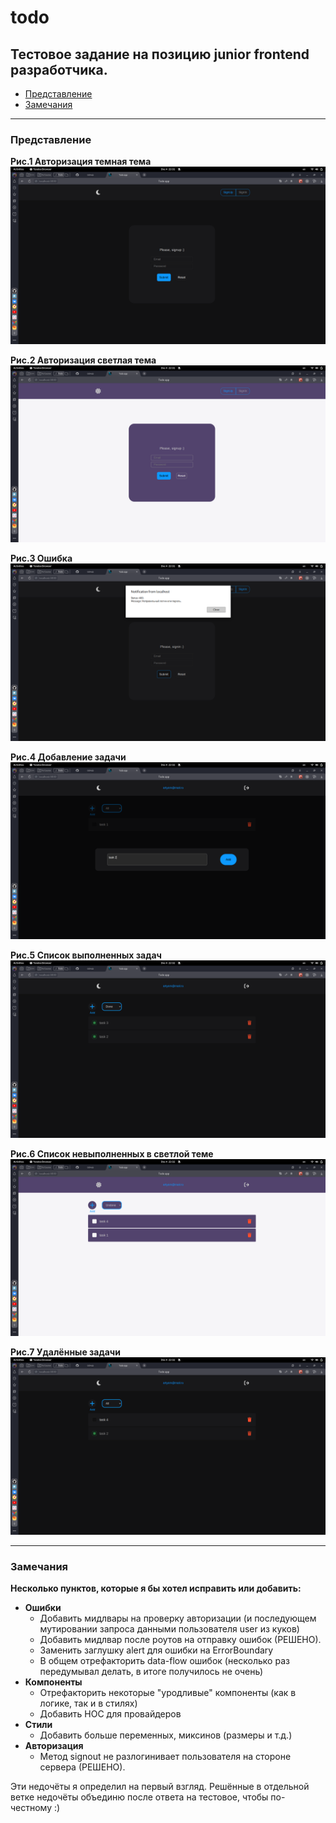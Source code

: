 # todo

## Тестовое задание на позицию junior frontend разработчика.

- [Представление](#представление)
- [Замечания](#замечания)

---

### Представление

**Рис.1 Авторизация темная тема**
![1](./screenshots/1.png)

**Рис.2 Авторизация светлая тема**
![2](./screenshots/2.png)

**Рис.3 Ошибка**
![3](./screenshots/3.png)

**Рис.4 Добавление задачи**
![4](./screenshots/4.png)

**Рис.5 Список выполненных задач**
![5](./screenshots/5.png)

**Рис.6 Список невыполненных в светлой теме**
![6](./screenshots/6.png)

**Рис.7 Удалённые задачи**
![7](./screenshots/7.png)

---

### Замечания

**Несколько пунктов, которые я бы хотел исправить или добавить:**

- **Ошибки**
  - Добавить мидлвары на проверку авторизации (и последующем мутировании запроса данными пользователя user из куков)
  - Добавить мидлвар после роутов на отправку ошибок (РЕШЕНО).
  - Заменить заглушку alert для ошибки на ErrorBoundary
  - В общем отрефакторить data-flow ошибок (несколько раз передумывал делать, в итоге получилось не очень)
- **Компоненты**
  - Отрефакторить некоторые "уродливые" компоненты (как в логике, так и в стилях)
  - Добавить HOC для провайдеров
- **Стили**
  - Добавить больше переменных, миксинов (размеры и т.д.)
- **Авторизация**
  - Метод signout не разлогинивает пользователя на стороне сервера (РЕШЕНО).
  
Эти недочёты я определил на первый взгляд. Решённые в отдельной ветке недочёты объединю после ответа на тестовое, чтобы по-честному :)
